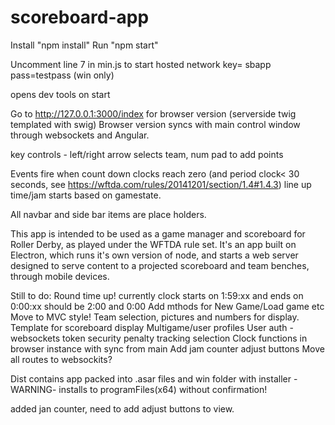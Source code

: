 scoreboard-app
==============
Install "npm install"
Run "npm start"

Uncomment line 7 in min.js to start hosted network key= sbapp pass=testpass (win only)

opens dev tools on start

Go to http://127.0.0.1:3000/index for browser version (serverside twig templated with swig)
Browser version syncs with main control window through websockets and Angular.

key controls - left/right arrow selects team, num pad to add points 

Events fire when count down clocks reach zero (and period clock< 30 seconds, see https://wftda.com/rules/20141201/section/1.4#1.4.3)
line up time/jam starts based on gamestate. 

All navbar and side bar items are place holders.

This app is intended to be used as a game manager and scoreboard for Roller Derby, as played under the WFTDA rule set. 
It's an app built on Electron, which runs it's own version of node, and starts a web server designed to serve content to 
a projected scoreboard and team benches, through mobile devices. 

Still to do:
Round time up! currently clock starts on 1:59:xx and ends on 0:00:xx should be 2:00 and 0:00
Add mthods for New Game/Load game etc
Move to MVC style!
Team selection, pictures and numbers for display.
Template for scoreboard display
Multigame/user profiles
User auth - websockets token security
penalty tracking selection
Clock functions in browser instance with sync from main
Add jam counter adjust buttons
Move all routes to websockits?

Dist contains app packed into .asar files and win folder with installer -WARNING- installs to programFiles(x64) without confirmation!


added jan counter, need to add adjust buttons to view. 


